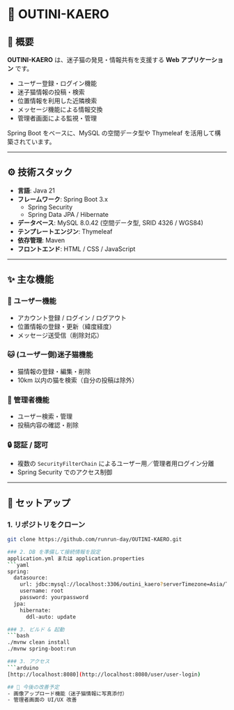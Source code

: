 # 🐾 OUTINI-KAERO

## 📖 概要
**OUTINI-KAERO** は、迷子猫の発見・情報共有を支援する **Web アプリケーション** です。  

- ユーザー登録・ログイン機能  
- 迷子猫情報の投稿・検索  
- 位置情報を利用した近隣検索  
- メッセージ機能による情報交換  
- 管理者画面による監視・管理  

Spring Boot をベースに、MySQL の空間データ型や Thymeleaf を活用して構築されています。

---

## ⚙️ 技術スタック
- **言語**: Java 21  
- **フレームワーク**: Spring Boot 3.x  
  - Spring Security  
  - Spring Data JPA / Hibernate  
- **データベース**: MySQL 8.0.42 (空間データ型, SRID 4326 / WGS84)  
- **テンプレートエンジン**: Thymeleaf  
- **依存管理**: Maven  
- **フロントエンド**: HTML / CSS / JavaScript  

---

## ✨ 主な機能
### 👤 ユーザー機能
- アカウント登録 / ログイン / ログアウト  
- 位置情報の登録・更新（緯度経度）  
- メッセージ送受信（削除対応）  

### 🐱 (ユーザー側)迷子猫機能
- 猫情報の登録・編集・削除  
- 10km 以内の猫を検索（自分の投稿は除外）  

### 🔑 管理者機能
- ユーザー検索・管理  
- 投稿内容の確認・削除  

### 🔒 認証 / 認可
- 複数の `SecurityFilterChain` によるユーザー用／管理者用ログイン分離  
- Spring Security でのアクセス制御  

---

## 🚀 セットアップ
### 1. リポジトリをクローン
```bash
git clone https://github.com/runrun-day/OUTINI-KAERO.git

### 2. DB を準備して接続情報を設定
application.yml または application.properties
```yaml
spring:
  datasource:
    url: jdbc:mysql://localhost:3306/outini_kaero?serverTimezone=Asia/Tokyo
    username: root
    password: yourpassword
  jpa:
    hibernate:
      ddl-auto: update

### 3. ビルド & 起動
```bash
./mvnw clean install
./mvnw spring-boot:run

### 3. アクセス
```arduino
[http://localhost:8080](http://localhost:8080/user/user-login)

## 🔮 今後の改善予定  
- 画像アップロード機能（迷子猫情報に写真添付）  
- 管理者画面の UI/UX 改善  

